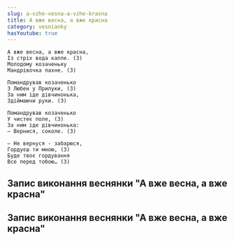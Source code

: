 ```yaml
---
slug: a-vzhe-vesna-a-vzhe-krasna
title: А вже весна, а вже красна
category: vesnianky
hasYoutube: true
---
```

```
А вже весна, а вже красна,
Із стріх вода капле. (3)
Молодому козаченьку
Мандрівочка пахне. (3)
```

```
Помандрував козаченько
З Любен у Прилуки, (3)
За ним іде дівчинонька,
Здіймаючи руки. (3)
```

```
Помандрував козаченько
У чистеє поле, (3)
За ним іде дівчинонька:
— Вернися, соколе. (3)
```

```
— Не вернуся - забарюся,
Гордуєш ти мною, (3)
Буде твоє гордування
Все перед тобою… (3)
```

## Запис виконання веснянки "А вже весна, а вже красна"

<YoutubeIframe id="vuhAD5R1riw" className="md:w-4/5" />

## Запис виконання веснянки "А вже весна, а вже красна"

<YoutubeIframe id="FdElgl3DyQw" className="md:w-4/5" />

